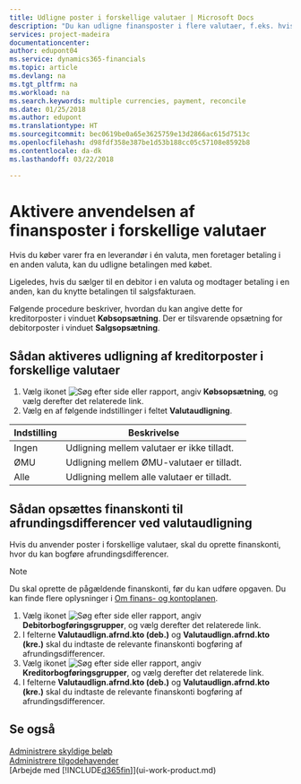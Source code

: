 ```yaml
---
title: Udligne poster i forskellige valutaer | Microsoft Docs
description: "Du kan udligne finansposter i flere valutaer, f.eks. hvis du sælger i én valuta og modtager betaling i en anden."
services: project-madeira
documentationcenter: 
author: edupont04
ms.service: dynamics365-financials
ms.topic: article
ms.devlang: na
ms.tgt_pltfrm: na
ms.workload: na
ms.search.keywords: multiple currencies, payment, reconcile
ms.date: 01/25/2018
ms.author: edupont
ms.translationtype: HT
ms.sourcegitcommit: bec0619be0a65e3625759e13d2866ac615d7513c
ms.openlocfilehash: d98fdf358e387be1d53b188cc05c57108e8592b8
ms.contentlocale: da-dk
ms.lasthandoff: 03/22/2018

---
```

# <a name="enable-application-of-ledger-entries-in-different-currencies"></a>Aktivere anvendelsen af finansposter i forskellige valutaer
Hvis du køber varer fra en leverandør i én valuta, men foretager betaling i en anden valuta, kan du udligne betalingen med købet.

Ligeledes, hvis du sælger til en debitor i en valuta og modtager betaling i en anden, kan du knytte betalingen til salgsfakturaen.

Følgende procedure beskriver, hvordan du kan angive dette for kreditorposter i vinduet **Købsopsætning**. Der er tilsvarende opsætning for debitorposter i vinduet **Salgsopsætning**.

## <a name="to-enable-application-of-vendor-ledger-entries-in-different-currencies"></a>Sådan aktiveres udligning af kreditorposter i forskellige valutaer
1. Vælg ikonet ![Søg efter side eller rapport](media/ui-search/search_small.png "Ikonet Søg efter side eller rapport"), angiv **Købsopsætning**, og vælg derefter det relaterede link.
2. Vælg en af følgende indstillinger i feltet **Valutaudligning**.

| Indstilling | Beskrivelse |
| --- | --- |
| Ingen |Udligning mellem valutaer er ikke tilladt. |
| ØMU |Udligning mellem ØMU-valutaer er tilladt. |
| Alle |Udligning mellem alle valutaer er tilladt. |

## <a name="to-set-up-gl-accounts-for-currency-application-rounding-differences"></a>Sådan opsættes finanskonti til afrundingsdifferencer ved valutaudligning  
Hvis du anvender poster i forskellige valutaer, skal du oprette finanskonti, hvor du kan bogføre afrundingsdifferencer.  

> [!NOTE]  
>  Du skal oprette de pågældende finanskonti, før du kan udføre opgaven. Du kan finde flere oplysninger i [Om finans- og kontoplanen](finance-general-ledger.md).

1. Vælg ikonet ![Søg efter side eller rapport](media/ui-search/search_small.png "Ikonet Søg efter side eller rapport"), angiv **Debitorbogføringsgrupper**, og vælg derefter det relaterede link.  
2. I felterne **Valutaudlign.afrnd.kto (deb.)** og **Valutaudlign.afrnd.kto (kre.)** skal du indtaste de relevante finanskonti bogføring af afrundingsdifferencer.  
3. Vælg ikonet ![Søg efter side eller rapport](media/ui-search/search_small.png "Ikonet Søg efter side eller rapport"), angiv **Kreditorbogføringsgrupper**, og vælg derefter det relaterede link.  
4. I felterne **Valutaudlign.afrnd.kto (deb.)** og **Valutaudlign.afrnd.kto (kre.)** skal du indtaste de relevante finanskonti bogføring af afrundingsdifferencer.  

## <a name="see-also"></a>Se også
[Administrere skyldige beløb](payables-manage-payables.md)  
[Administrere tilgodehavender](receivables-manage-receivables.md)  
[Arbejde med [!INCLUDE[d365fin](includes/d365fin_md.md)]](ui-work-product.md)


